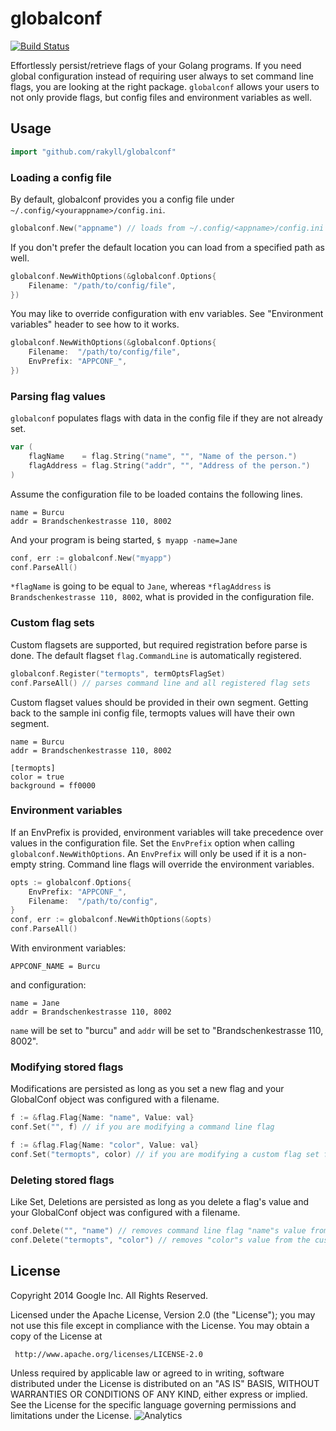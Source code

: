 # globalconf

[![Build Status](https://travis-ci.org/rakyll/globalconf.png?branch=master)](https://travis-ci.org/rakyll/globalconf)

Effortlessly persist/retrieve flags of your Golang programs. If you need global configuration instead of requiring user always to set command line flags, you are looking at the right package. `globalconf` allows your users to not only provide flags, but config files and environment variables as well.

## Usage

~~~ go
import "github.com/rakyll/globalconf"
~~~

### Loading a config file

By default, globalconf provides you a config file under `~/.config/<yourappname>/config.ini`.

~~~ go
globalconf.New("appname") // loads from ~/.config/<appname>/config.ini
~~~

If you don't prefer the default location you can load from a specified path as well.

~~~ go
globalconf.NewWithOptions(&globalconf.Options{
	Filename: "/path/to/config/file",
})
~~~

You may like to override configuration with env variables. See "Environment variables" header to see how to it works.

~~~ go
globalconf.NewWithOptions(&globalconf.Options{
	Filename:  "/path/to/config/file",
	EnvPrefix: "APPCONF_",
})
~~~

### Parsing flag values

`globalconf` populates flags with data in the config file if they are not already set.

~~~ go
var (
	flagName    = flag.String("name", "", "Name of the person.")
	flagAddress = flag.String("addr", "", "Address of the person.")
)
~~~
	
Assume the configuration file to be loaded contains the following lines.

	name = Burcu
	addr = Brandschenkestrasse 110, 8002

And your program is being started, `$ myapp -name=Jane`
~~~ go
conf, err := globalconf.New("myapp")
conf.ParseAll()
~~~

`*flagName` is going to be equal to `Jane`, whereas `*flagAddress` is `Brandschenkestrasse 110, 8002`, what is provided in the configuration file.

### Custom flag sets

Custom flagsets are supported, but required registration before parse is done. The default flagset `flag.CommandLine` is automatically registered.

~~~ go
globalconf.Register("termopts", termOptsFlagSet)
conf.ParseAll() // parses command line and all registered flag sets
~~~

Custom flagset values should be provided in their own segment. Getting back to the sample ini config file, termopts values will have their own segment.

	name = Burcu
	addr = Brandschenkestrasse 110, 8002
	
	[termopts]
	color = true
	background = ff0000

### Environment variables

If an EnvPrefix is provided, environment variables will take precedence over values in the configuration file.
Set the `EnvPrefix` option when calling `globalconf.NewWithOptions`.
An `EnvPrefix` will only be used if it is a non-empty string.
Command line flags will override the environment variables.

~~~ go
opts := globalconf.Options{
	EnvPrefix: "APPCONF_",
	Filename:  "/path/to/config",
}
conf, err := globalconf.NewWithOptions(&opts)
conf.ParseAll()
~~~

With environment variables:

	APPCONF_NAME = Burcu

and configuration:

	name = Jane
	addr = Brandschenkestrasse 110, 8002

`name` will be set to "burcu" and `addr` will be set to "Brandschenkestrasse 110, 8002".

### Modifying stored flags

Modifications are persisted as long as you set a new flag and your GlobalConf
object was configured with a filename.

~~~ go
f := &flag.Flag{Name: "name", Value: val}
conf.Set("", f) // if you are modifying a command line flag

f := &flag.Flag{Name: "color", Value: val}
conf.Set("termopts", color) // if you are modifying a custom flag set flag
~~~

### Deleting stored flags

Like Set, Deletions are persisted as long as you delete a flag's value and your
GlobalConf object was configured with a filename.

~~~ go
conf.Delete("", "name") // removes command line flag "name"s value from config
conf.Delete("termopts", "color") // removes "color"s value from the custom flag set
~~~

## License

Copyright 2014 Google Inc. All Rights Reserved.

Licensed under the Apache License, Version 2.0 (the "License");
you may not use this file except in compliance with the License.
You may obtain a copy of the License at

     http://www.apache.org/licenses/LICENSE-2.0

Unless required by applicable law or agreed to in writing, software
distributed under the License is distributed on an "AS IS" BASIS,
WITHOUT WARRANTIES OR CONDITIONS OF ANY KIND, either express or implied.
See the License for the specific language governing permissions and
limitations under the License. ![Analytics](https://ga-beacon.appspot.com/UA-46881978-1/globalconf?pixel)
